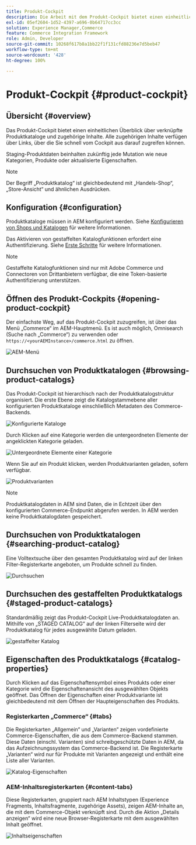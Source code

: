 ```yaml
---
title: Produkt-Cockpit
description: Die Arbeit mit dem Produkt-Cockpit bietet einen einheitlichen Überblick über verknüpfte Produktkataloge und zugehörige Inhalte.
exl-id: 05ef2604-1d52-4397-a696-0b64717cc3cc
solution: Experience Manager,Commerce
feature: Commerce Integration Framework
role: Admin, Developer
source-git-commit: 10268f617b8a1bb22f1f131cfd88236e7d5beb47
workflow-type: tm+mt
source-wordcount: '428'
ht-degree: 100%

---
```


# Produkt-Cockpit {#product-cockpit}

## Übersicht {#overview}

Das Produkt-Cockpit bietet einen einheitlichen Überblick über verknüpfte Produktkataloge und zugehörige Inhalte. Alle zugehörigen Inhalte verfügen über Links, über die Sie schnell vom Cockpit aus darauf zugreifen können.

Staging-Produktdaten beinhalten zukünftig jede Mutation wie neue Kategorien, Produkte oder aktualisierte Eigenschaften.

>[!NOTE]
>
>Der Begriff „Produktkatalog“ ist gleichbedeutend mit „Handels-Shop“, „Store-Ansicht“ und ähnlichen Ausdrücken.

## Konfiguration {#configuration}

Produktkataloge müssen in AEM konfiguriert werden. Siehe [Konfigurieren von Shops und Katalogen](/help/commerce/cif/getting-started.md#catalog) für weitere Informationen.

Das Aktivieren von gestaffelten Katalogfunktionen erfordert eine Authentifizierung. Siehe [Erste Schritte](/help/commerce/cif/getting-started.md) für weitere Informationen.

>[!NOTE]
>
>Gestaffelte Katalogfunktionen sind nur mit Adobe Commerce und Connectoren von Drittanbietern verfügbar, die eine Token-basierte Authentifizierung unterstützen.

## Öffnen des Produkt-Cockpits {#opening-product-cockpit}

Der einfachste Weg, auf das Produkt-Cockpit zuzugreifen, ist über das Menü „Commerce“ im AEM-Hauptmenü. Es ist auch möglich, Omnisearch (Suche nach „Commerce“) zu verwenden oder `https://<yourAEMInstance>/commerce.html` zu öffnen.

![AEM-Menü](/help/commerce/cif/assets/aem-menu.png)

## Durchsuchen von Produktkatalogen {#browsing-product-catalogs}

Das Produkt-Cockpit ist hierarchisch nach der Produktkatalogstruktur organisiert. Die erste Ebene zeigt die Katalogstammebene aller konfigurierten Produktkataloge einschließlich Metadaten des Commerce-Backends.

![Konfigurierte Kataloge](/help/commerce/cif/assets/catalog-overview.png)

Durch Klicken auf eine Kategorie werden die untergeordneten Elemente der angeklickten Kategorie geladen.

![Untergeordnete Elemente einer Kategorie](/help/commerce/cif/assets/catalog-category-children.png)

Wenn Sie auf ein Produkt klicken, werden Produktvarianten geladen, sofern verfügbar.

![Produktvarianten](/help/commerce/cif/assets/catalog-product-variation.png)

>[!NOTE]
>
>Produktkatalogdaten in AEM sind Daten, die in Echtzeit über den konfigurierten Commerce-Endpunkt abgerufen werden. In AEM werden keine Produktkatalogdaten gespeichert.

## Durchsuchen von Produktkatalogen {#searching-product-catalog}

Eine Volltextsuche über den gesamten Produktkatalog wird auf der linken Filter-Registerkarte angeboten, um Produkte schnell zu finden.

![Durchsuchen](/help/commerce/cif/assets/search-cockpit.png)

## Durchsuchen des gestaffelten Produktkatalogs {#staged-product-catalogs}

Standardmäßig zeigt das Produkt-Cockpit Live-Produktkatalogdaten an. Mithilfe von „STAGED CATALOG“ auf der linken Filterseite wird der Produktkatalog für jedes ausgewählte Datum geladen.

![gestaffelter Katalog](/help/commerce/cif/assets/staged-cockpit.png)

## Eigenschaften des Produktkatalogs {#catalog-properties}

Durch Klicken auf das Eigenschaftensymbol eines Produkts oder einer Kategorie wird die Eigenschaftenansicht des ausgewählten Objekts geöffnet. Das Öffnen der Eigenschaften einer Produktvariante ist gleichbedeutend mit dem Öffnen der Haupteigenschaften des Produkts.

### Registerkarten „Commerce“ {#tabs}

Die Registerkarten „Allgemein“ und „Varianten“ zeigen vordefinierte Commerce-Eigenschaften, die aus dem Commerce-Backend stammen. Diese Daten (einschl. Varianten) sind schreibgeschützte Daten in AEM, da das Aufzeichnungssystem das Commerce-Backend ist. Die Registerkarte „Varianten“ wird nur für Produkte mit Varianten angezeigt und enthält eine Liste aller Varianten.

![Katalog-Eigenschaften](/help/commerce/cif/assets/catalog-properties.png)

### AEM-Inhaltsregisterkarten {#content-tabs}

Diese Registerkarten, gruppiert nach AEM Inhaltstypen (Experience Fragments, Inhaltsfragmente, zugehörige Assets), zeigen AEM-Inhalte an, die mit dem Commerce-Objekt verknüpft sind. Durch die Aktion „Details anzeigen“ wird eine neue Browser-Registerkarte mit dem ausgewählten Inhalt geöffnet.

![Inhaltseigenschaften](/help/commerce/cif/assets/content-properties.png)
